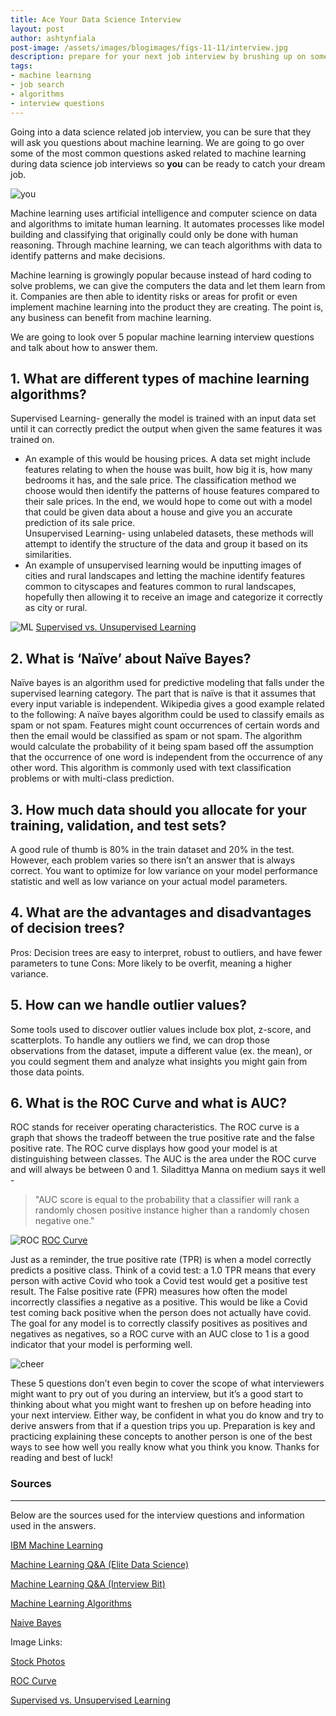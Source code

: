 ```yaml
---
title: Ace Your Data Science Interview
layout: post
author: ashtynfiala
post-image: /assets/images/blogimages/figs-11-11/interview.jpg
description: prepare for your next job interview by brushing up on some popular data science interview questions
tags:
- machine learning
- job search
- algorithms
- interview questions
---
```

Going into a data science related job interview, you can be sure that they will ask you questions about machine learning. We are going to go over some of the most common questions asked related to machine learning during data science job interviews so **you** can be ready to catch your dream job.

![you](/assets/images/blogimages/figs-11-11/you1.png)

Machine learning uses artificial intelligence and computer science on data and algorithms to imitate human learning. It automates processes like model building and classifying that originally could only be done with human reasoning. Through machine learning, we can teach algorithms with data to identify patterns and make decisions.

Machine learning is growingly popular because instead of hard coding to solve problems, we can give the computers the data and let them learn from it. Companies are then able to identity risks or areas for profit or even implement machine learning into the product they are creating. The point is, any business can benefit from machine learning.

We are going to look over 5 popular machine learning interview questions and talk about how to answer them.

## 1.	What are different types of machine learning algorithms?

Supervised Learning- generally the model is trained with an input data set until it can correctly predict the output when given the same features it was trained on.
-	An example of this would be housing prices. A data set might include features relating to when the house was built, how big it is, how many bedrooms it has, and the sale price. The classification method we choose would then identify the patterns of house features compared to their sale prices. In the end, we would hope to come out with a model that could be given data about a house and give you an accurate prediction of its sale price.  
Unsupervised Learning- using unlabeled datasets, these methods will attempt to identify the structure of the data and group it based on its similarities.
-	An example of unsupervised learning would be inputting images of cities and rural landscapes and letting the machine identify features common to cityscapes and features common to rural landscapes, hopefully then allowing it to receive an image and categorize it correctly as city or rural.

![ML](/assets/images/blogimages/figs-11-11/MLgraphic.jpeg)
[Supervised vs. Unsupervised Learning](https://medium.com/@dkatzman_3920/supervised-vs-unsupervised-learning-and-use-cases-for-each-8b9cc3ebd301)

## 2.	What is ‘Naïve’ about Naïve Bayes?
Naïve bayes is an algorithm used for predictive modeling that falls under the supervised learning category. The part that is naïve is that it assumes that every input variable is independent. Wikipedia gives a good example related to the following: A naïve bayes algorithm could be used to classify emails as spam or not spam. Features might count occurrences of certain words and then the email would be classified as spam or not spam. The algorithm would calculate the probability of it being spam based off the assumption that the occurrence of one word is independent from the occurrence of any other word.
This algorithm is commonly used with text classification problems or with multi-class prediction.

## 3.	 How much data should you allocate for your training, validation, and test sets?
A good rule of thumb is 80% in the train dataset and 20% in the test. However, each problem varies so there isn’t an answer that is always correct. You want to optimize for low variance on your model performance statistic and well as low variance on your actual model parameters.

## 4.	What are the advantages and disadvantages of decision trees?
Pros: Decision trees are easy to interpret, robust to outliers, and have fewer parameters to tune
Cons: More likely to be overfit, meaning a higher variance.

## 5.	How can we handle outlier values?
Some tools used to discover outlier values include box plot, z-score, and scatterplots.
To handle any outliers we find, we can drop those observations from the dataset, impute a different value (ex. the mean), or you could segment them and analyze what insights you might gain from those data points.

## 6.	What is the ROC Curve and what is AUC?
ROC stands for receiver operating characteristics. The ROC curve is a graph that shows the tradeoff between the true positive rate and the false positive rate. The ROC curve displays how good your model is at distinguishing between classes. The AUC is the area under the ROC curve and will always be between 0 and 1. Siladittya Manna on medium says it well -

> "AUC score is equal to the probability that a classifier will rank a randomly chosen positive instance higher than a randomly chosen negative one."

![ROC](/assets/images/blogimages/figs-11-11/ROC.png)
[ROC Curve](https://medium.com/@dkatzman_3920/supervised-vs-unsupervised-learning-and-use-cases-for-each-8b9cc3ebd301)

Just as a reminder, the true positive rate (TPR) is when a model correctly predicts a positive class. Think of a covid test: a 1.0 TPR means that every person with active Covid who took a Covid test would get a positive test result.
The False positive rate (FPR) measures how often the model incorrectly classifies a negative as a positive. This would be like a Covid test coming back positive when the person does not actually have covid.
The goal for any model is to correctly classify positives as positives and negatives as negatives, so a ROC curve with an AUC close to 1 is a good indicator that your model is performing well.




![cheer](/assets/images/blogimages/figs-11-11/cheer.png)

These 5 questions don’t even begin to cover the scope of what interviewers might want to pry out of you during an interview, but it’s a good start to thinking about what you might want to freshen up on before heading into your next interview. Either way, be confident in what you do know and try to derive answers from that if a question trips you up. Preparation is key and practicing explaining these concepts to another person is one of the best ways to see how well you really know what you think you know. Thanks for reading and best of luck!


### Sources
-------
Below are the sources used for the interview questions and information used in the answers.

[IBM Machine Learning](https://pages.github.com/)

[Machine Learning Q&A (Elite Data Science)](https://pages.github.com/)

[Machine Learning Q&A (Interview Bit)](https://pages.github.com/)

[Machine Learning Algorithms](https://pages.github.com/)

[Naive Bayes](https://pages.github.com/)

Image Links:

[Stock Photos](https://unsplash.com/)

[ROC Curve](https://medium.com/@dkatzman_3920/supervised-vs-unsupervised-learning-and-use-cases-for-each-8b9cc3ebd301)

[Supervised vs. Unsupervised Learning](https://medium.com/@dkatzman_3920/supervised-vs-unsupervised-learning-and-use-cases-for-each-8b9cc3ebd301)
